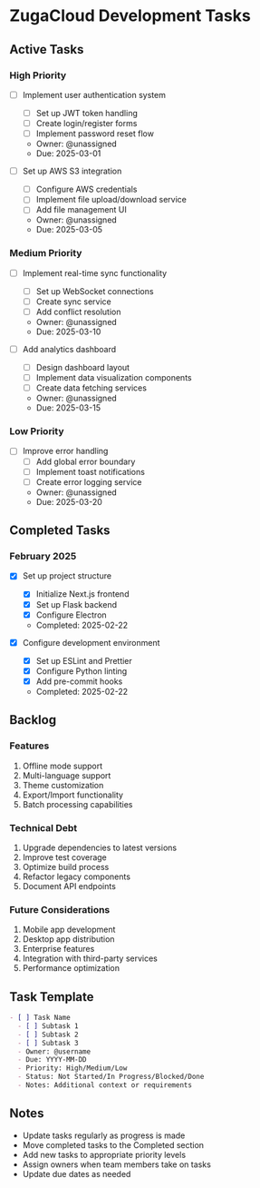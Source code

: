 # ZugaCloud Development Tasks

## Active Tasks

### High Priority
- [ ] Implement user authentication system
  - [ ] Set up JWT token handling
  - [ ] Create login/register forms
  - [ ] Implement password reset flow
  - Owner: @unassigned
  - Due: 2025-03-01

- [ ] Set up AWS S3 integration
  - [ ] Configure AWS credentials
  - [ ] Implement file upload/download service
  - [ ] Add file management UI
  - Owner: @unassigned
  - Due: 2025-03-05

### Medium Priority
- [ ] Implement real-time sync functionality
  - [ ] Set up WebSocket connections
  - [ ] Create sync service
  - [ ] Add conflict resolution
  - Owner: @unassigned
  - Due: 2025-03-10

- [ ] Add analytics dashboard
  - [ ] Design dashboard layout
  - [ ] Implement data visualization components
  - [ ] Create data fetching services
  - Owner: @unassigned
  - Due: 2025-03-15

### Low Priority
- [ ] Improve error handling
  - [ ] Add global error boundary
  - [ ] Implement toast notifications
  - [ ] Create error logging service
  - Owner: @unassigned
  - Due: 2025-03-20

## Completed Tasks

### February 2025
- [x] Set up project structure
  - [x] Initialize Next.js frontend
  - [x] Set up Flask backend
  - [x] Configure Electron
  - Completed: 2025-02-22

- [x] Configure development environment
  - [x] Set up ESLint and Prettier
  - [x] Configure Python linting
  - [x] Add pre-commit hooks
  - Completed: 2025-02-22

## Backlog

### Features
1. Offline mode support
2. Multi-language support
3. Theme customization
4. Export/Import functionality
5. Batch processing capabilities

### Technical Debt
1. Upgrade dependencies to latest versions
2. Improve test coverage
3. Optimize build process
4. Refactor legacy components
5. Document API endpoints

### Future Considerations
1. Mobile app development
2. Desktop app distribution
3. Enterprise features
4. Integration with third-party services
5. Performance optimization

## Task Template
```markdown
- [ ] Task Name
  - [ ] Subtask 1
  - [ ] Subtask 2
  - [ ] Subtask 3
  - Owner: @username
  - Due: YYYY-MM-DD
  - Priority: High/Medium/Low
  - Status: Not Started/In Progress/Blocked/Done
  - Notes: Additional context or requirements
```

## Notes
- Update tasks regularly as progress is made
- Move completed tasks to the Completed section
- Add new tasks to appropriate priority levels
- Assign owners when team members take on tasks
- Update due dates as needed 